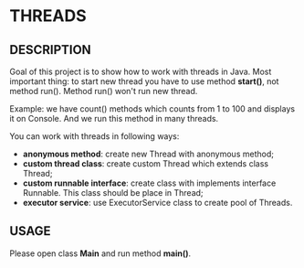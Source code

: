 THREADS
=======


DESCRIPTION
-----------

Goal of this project is to show how to work with threads in Java. Most important thing: 
to start new thread you have to use method **start()**, not method run(). 
Method run() won't run new thread.

Example: we have count() methods which counts from 1 to 100 and displays it on Console. 
And we run this method in many threads.

You can work with threads in following ways:
* **anonymous method**: create new Thread with anonymous method;
* **custom thread class**: create custom Thread which extends class Thread;
* **custom runnable interface**: create class with implements interface Runnable. This class should be place in Thread;
* **executor service**: use ExecutorService class to create pool of Threads.


USAGE
-----

Please open class **Main** and run method **main()**.